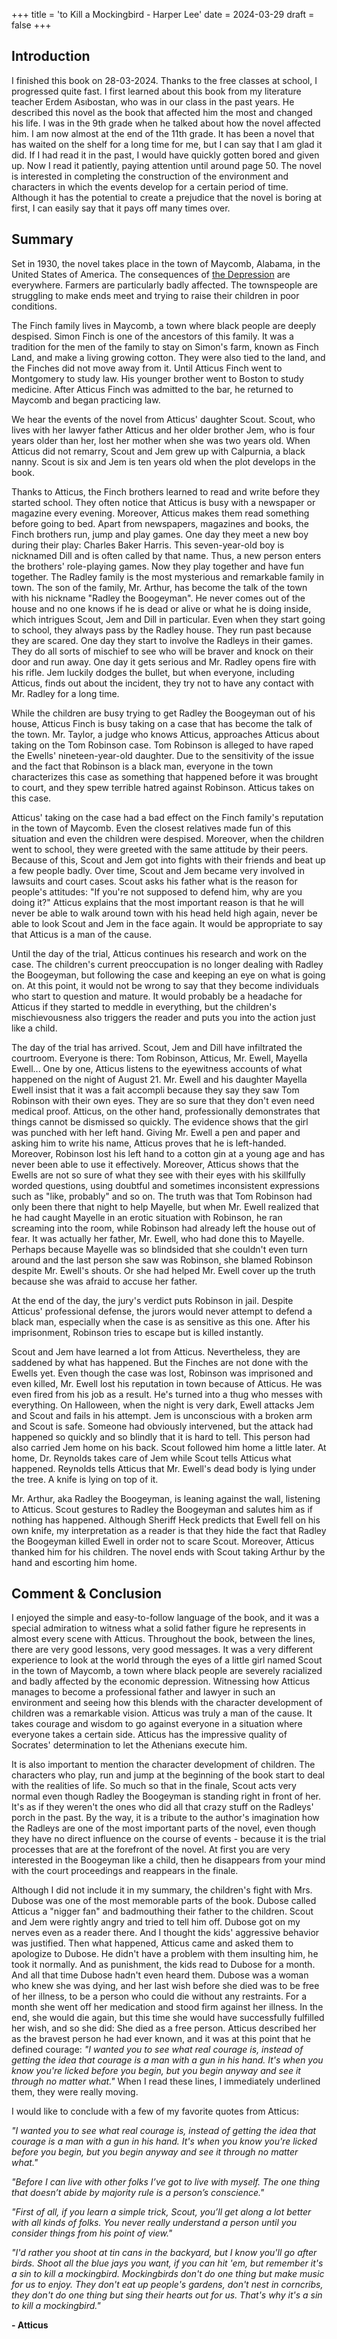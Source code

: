 +++
title = 'to Kill a Mockingbird - Harper Lee'
date = 2024-03-29
draft = false
+++

## Introduction
I finished this book on 28-03-2024. Thanks to the free classes at school, I progressed quite fast. I first learned about this book from my literature teacher Erdem Asıbostan, who was in our class in the past years. He described this novel as the book that affected him the most and changed his life. I was in the 9th grade when he talked about how the novel affected him. I am now almost at the end of the 11th grade. It has been a novel that has waited on the shelf for a long time for me, but I can say that I am glad it did. If I had read it in the past, I would have quickly gotten bored and given up. Now I read it patiently, paying attention until around page 50. The novel is interested in completing the construction of the environment and characters in which the events develop for a certain period of time. Although it has the potential to create a prejudice that the novel is boring at first, I can easily say that it pays off many times over.

## Summary
Set in 1930, the novel takes place in the town of Maycomb, Alabama, in the United States of America. The consequences of [the Depression](https://en.wikipedia.org/wiki/Great_Depression) are everywhere. Farmers are particularly badly affected. The townspeople are struggling to make ends meet and trying to raise their children in poor conditions.

The Finch family lives in Maycomb, a town where black people are deeply despised. Simon Finch is one of the ancestors of this family. It was a tradition for the men of the family to stay on Simon's farm, known as Finch Land, and make a living growing cotton. They were also tied to the land, and the Finches did not move away from it. Until Atticus Finch went to Montgomery to study law. His younger brother went to Boston to study medicine. After Atticus Finch was admitted to the bar, he returned to Maycomb and began practicing law.

We hear the events of the novel from Atticus' daughter Scout. Scout, who lives with her lawyer father Atticus and her older brother Jem, who is four years older than her, lost her mother when she was two years old. When Atticus did not remarry, Scout and Jem grew up with Calpurnia, a black nanny. Scout is six and Jem is ten years old when the plot develops in the book.

Thanks to Atticus, the Finch brothers learned to read and write before they started school. They often notice that Atticus is busy with a newspaper or magazine every evening. Moreover, Atticus makes them read something before going to bed. Apart from newspapers, magazines and books, the Finch brothers run, jump and play games. One day they meet a new boy during their play: Charles Baker Harris. This seven-year-old boy is nicknamed Dill and is often called by that name. Thus, a new person enters the brothers' role-playing games. Now they play together and have fun together.
The Radley family is the most mysterious and remarkable family in town. The son of the family, Mr. Arthur, has become the talk of the town with his nickname "Radley the Boogeyman". He never comes out of the house and no one knows if he is dead or alive or what he is doing inside, which intrigues Scout, Jem and Dill in particular. Even when they start going to school, they always pass by the Radley house. They run past because they are scared. One day they start to involve the Radleys in their games. They do all sorts of mischief to see who will be braver and knock on their door and run away. One day it gets serious and Mr. Radley opens fire with his rifle. Jem luckily dodges the bullet, but when everyone, including Atticus, finds out about the incident, they try not to have any contact with Mr. Radley for a long time.

While the children are busy trying to get Radley the Boogeyman out of his house, Atticus Finch is busy taking on a case that has become the talk of the town. Mr. Taylor, a judge who knows Atticus, approaches Atticus about taking on the Tom Robinson case. Tom Robinson is alleged to have raped the Ewells' nineteen-year-old daughter. Due to the sensitivity of the issue and the fact that Robinson is a black man, everyone in the town characterizes this case as something that happened before it was brought to court, and they spew terrible hatred against Robinson. Atticus takes on this case.

Atticus' taking on the case had a bad effect on the Finch family's reputation in the town of Maycomb. Even the closest relatives made fun of this situation and even the children were despised. Moreover, when the children went to school, they were greeted with the same attitude by their peers. Because of this, Scout and Jem got into fights with their friends and beat up a few people badly. Over time, Scout and Jem became very involved in lawsuits and court cases. Scout asks his father what is the reason for people's attitudes: "If you're not supposed to defend him, why are you doing it?" Atticus explains that the most important reason is that he will never be able to walk around town with his head held high again, never be able to look Scout and Jem in the face again. It would be appropriate to say that Atticus is a man of the cause.

Until the day of the trial, Atticus continues his research and work on the case. The children's current preoccupation is no longer dealing with Radley the Boogeyman, but following the case and keeping an eye on what is going on. At this point, it would not be wrong to say that they become individuals who start to question and mature. It would probably be a headache for Atticus if they started to meddle in everything, but the children's mischievousness also triggers the reader and puts you into the action just like a child.

The day of the trial has arrived. Scout, Jem and Dill have infiltrated the courtroom. Everyone is there: Tom Robinson, Atticus, Mr. Ewell, Mayella Ewell... One by one, Atticus listens to the eyewitness accounts of what happened on the night of August 21. Mr. Ewell and his daughter Mayella Ewell insist that it was a fait accompli because they say they saw Tom Robinson with their own eyes. They are so sure that they don't even need medical proof. Atticus, on the other hand, professionally demonstrates that things cannot be dismissed so quickly. The evidence shows that the girl was punched with her left hand. Giving Mr. Ewell a pen and paper and asking him to write his name, Atticus proves that he is left-handed. Moreover, Robinson lost his left hand to a cotton gin at a young age and has never been able to use it effectively. Moreover, Atticus shows that the Ewells are not so sure of what they see with their eyes with his skillfully worded questions, using doubtful and sometimes inconsistent expressions such as "like, probably" and so on. The truth was that Tom Robinson had only been there that night to help Mayelle, but when Mr. Ewell realized that he had caught Mayelle in an erotic situation with Robinson, he ran screaming into the room, while Robinson had already left the house out of fear. It was actually her father, Mr. Ewell, who had done this to Mayelle. Perhaps because Mayelle was so blindsided that she couldn't even turn around and the last person she saw was Robinson, she blamed Robinson despite Mr. Ewell's shouts. Or she had helped Mr. Ewell cover up the truth because she was afraid to accuse her father.

At the end of the day, the jury's verdict puts Robinson in jail. Despite Atticus' professional defense, the jurors would never attempt to defend a black man, especially when the case is as sensitive as this one. After his imprisonment, Robinson tries to escape but is killed instantly.

Scout and Jem have learned a lot from Atticus. Nevertheless, they are saddened by what has happened. But the Finches are not done with the Ewells yet. Even though the case was lost, Robinson was imprisoned and even killed, Mr. Ewell lost his reputation in town because of Atticus. He was even fired from his job as a result. He's turned into a thug who messes with everything. On Halloween, when the night is very dark, Ewell attacks Jem and Scout and fails in his attempt. Jem is unconscious with a broken arm and Scout is safe. Someone had obviously intervened, but the attack had happened so quickly and so blindly that it is hard to tell. This person had also carried Jem home on his back. Scout followed him home a little later. At home, Dr. Reynolds takes care of Jem while Scout tells Atticus what happened. Reynolds tells Atticus that Mr. Ewell's dead body is lying under the tree. A knife is lying on top of it.

Mr. Arthur, aka Radley the Boogeyman, is leaning against the wall, listening to Atticus. Scout gestures to Radley the Boogeyman and salutes him as if nothing has happened. Although Sheriff Heck predicts that Ewell fell on his own knife, my interpretation as a reader is that they hide the fact that Radley the Boogeyman killed Ewell in order not to scare Scout. Moreover, Atticus thanked him for his children. The novel ends with Scout taking Arthur by the hand and escorting him home.

## Comment & Conclusion
I enjoyed the simple and easy-to-follow language of the book, and it was a special admiration to witness what a solid father figure he represents in almost every scene with Atticus. Throughout the book, between the lines, there are very good lessons, very good messages. It was a very different experience to look at the world through the eyes of a little girl named Scout in the town of Maycomb, a town where black people are severely racialized and badly affected by the economic depression. Witnessing how Atticus manages to become a professional father and lawyer in such an environment and seeing how this blends with the character development of children was a remarkable vision. Atticus was truly a man of the cause. It takes courage and wisdom to go against everyone in a situation where everyone takes a certain side. Atticus has the impressive quality of Socrates' determination to let the Athenians execute him.

It is also important to mention the character development of children. The characters who play, run and jump at the beginning of the book start to deal with the realities of life. So much so that in the finale, Scout acts very normal even though Radley the Boogeyman is standing right in front of her. It's as if they weren't the ones who did all that crazy stuff on the Radleys' porch in the past. By the way, it is a tribute to the author's imagination how the Radleys are one of the most important parts of the novel, even though they have no direct influence on the course of events - because it is the trial processes that are at the forefront of the novel. At first you are very interested in the Boogeyman like a child, then he disappears from your mind with the court proceedings and reappears in the finale.

Although I did not include it in my summary, the children's fight with Mrs. Dubose was one of the most memorable parts of the book. Dubose called Atticus a "nigger fan" and badmouthing their father to the children. Scout and Jem were rightly angry and tried to tell him off. Dubose got on my nerves even as a reader there. And I thought the kids' aggressive behavior was justified. Then what happened, Atticus came and asked them to apologize to Dubose. He didn't have a problem with them insulting him, he took it normally. And as punishment, the kids read to Dubose for a month. And all that time Dubose hadn't even heard them. Dubose was a woman who knew she was dying, and her last wish before she died was to be free of her illness, to be a person who could die without any restraints. For a month she went off her medication and stood firm against her illness. In the end, she would die again, but this time she would have successfully fulfilled her wish, and so she did: She died as a free person. Atticus described her as the bravest person he had ever known, and it was at this point that he defined courage: _"I wanted you to see what real courage is, instead of getting the idea that courage is a man with a gun in his hand. It's when you know you're licked before you begin, but you begin anyway and see it through no matter what."_ When I read these lines, I immediately underlined them, they were really moving.

I would like to conclude with a few of my favorite quotes from Atticus:

_"I wanted you to see what real courage is, instead of getting the idea that courage is a man with a gun in his hand. It's when you know you're licked before you begin, but you begin anyway and see it through no matter what."_

_"Before I can live with other folks I’ve got to live with myself. The one thing that doesn’t abide by majority rule is a person’s conscience."_

_"First of all, if you learn a simple trick, Scout, you’ll get along a lot better with all kinds of folks. You never really understand a person until you consider things from his point of view."_

_"I'd rather you shoot at tin cans in the backyard, but I know you'll go after birds. Shoot all the blue jays you want, if you can hit 'em, but remember it's a sin to kill a mockingbird. Mockingbirds don't do one thing but make music for us to enjoy. They don't eat up people's gardens, don't nest in corncribs, they don't do one thing but sing their hearts out for us. That's why it's a sin to kill a mockingbird."_

**- Atticus**
